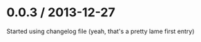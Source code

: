 
0.0.3 / 2013-12-27 
==================

Started using changelog file (yeah, that's a pretty lame first entry)
